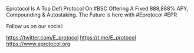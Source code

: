 Eprotocol Is A Top Defi Protocol On #BSC Offering A Fixed 888,888% APY, Compounding & Autostaking. The Future is here with #Eprotocol #EPR

Follow us on our social:

https://twitter.com/E_protocol
https://t.me/E_protocol
https://www.eprotocol.org
